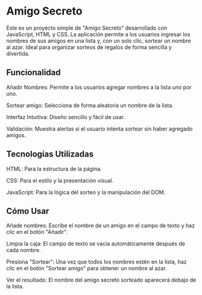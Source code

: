 <h1>Amigo Secreto</h1>  
Este es un proyecto simple de "Amigo Secreto" desarrollado con JavaScript, HTML y CSS. La aplicación permite a los usuarios ingresar los nombres de sus amigos en una lista y, con un solo clic, sortear un nombre al azar. Ideal para organizar sorteos de regalos de forma sencilla y divertida.

<h2>Funcionalidad</h2>
Añadir Nombres: Permite a los usuarios agregar nombres a la lista uno por uno.

Sortear amigo: Selecciona de forma aleatoria un nombre de la lista.

Interfaz Intuitiva: Diseño sencillo y fácil de usar.

Validación: Muestra alertas si el usuario intenta sortear sin haber agregado amigos.

<h2>Tecnologías Utilizadas</h2>
HTML: Para la estructura de la página.

CSS: Para el estilo y la presentación visual.

JavaScript: Para la lógica del sorteo y la manipulación del DOM.

<h2>Cómo Usar</h2>
Añade nombres: Escribe el nombre de un amigo en el campo de texto y haz clic en el botón "Añadir". 

Limpia la caja: El campo de texto se vacía automáticamente después de cada nombre.

Presiona "Sortear": Una vez que todos los nombres estén en la lista, haz clic en el botón "Sortear amigo" para obtener un nombre al azar.

Ver el resultado: El nombre del amigo secreto sorteado aparecerá debajo de la lista.
